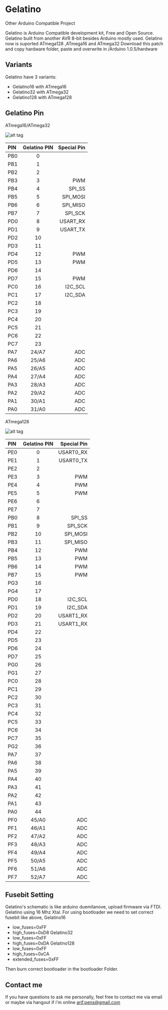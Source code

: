# Gelatino #

Other Arduino Compatible Project

Gelatino is Arduino Compatible development kit, Free and Open Source. 
Gelatino built from another AVR 8-bit besides Arduino mostly used. 
Gelatino now is suported ATmega128 ,ATmega16 and ATmega32
Download this patch and copy hardware folder, paste and overwrite in /Arduino 1.0.5/hardware

## Variants ##

Gelatino have 3 variants:
- Gelatino16 with ATmega16
- Gelatino32 with ATmega32
- Gelatino128 with ATmega128

## Gelatino Pin ##

ATmega16/ATmega32

![alt tag](http://imageshack.us/a/img856/2953/fn6o.jpg)

PIN	|Gelatino PIN	|Special Pin
:-- | :--: 			| --:
PB0	|0				|
PB1	|1				|
PB2	|2				|
PB3	|3				|PWM|
PB4	|4				|SPI_SS|
PB5	|5				|SPI_MOSI|
PB6	|6				|SPI_MISO|
PB7	|7				|SPI_SCK|
PD0	|8				|USART_RX|
PD1	|9				|USART_TX|
PD2	|10				|
PD3	|11				|
PD4	|12				|PWM|
PD5	|13				|PWM|
PD6	|14				|
PD7	|15				|PWM
PC0	|16				|I2C_SCL
PC1	|17				|I2C_SDA
PC2	|18				|
PC3	|19				|
PC4	|20				|
PC5	|21				|
PC6	|22				|
PC7	|23				|
PA7	|24/A7			|ADC
PA6	|25/A6			|ADC
PA5	|26/A5			|ADC
PA4	|27/A4			|ADC
PA3	|28/A3			|ADC
PA2	|29/A2			|ADC
PA1	|30/A1			|ADC
PA0	|31/A0			|ADC

ATmega128

![alt tag](http://img69.imageshack.us/img69/1520/tanh.jpg)

PIN	|Gelatino PIN	|Special Pin
:-- | :--: 			| --:
PE0	|0				|USART0_RX
PE1	|1				|USART0_TX
PE2	|2				|
PE3	|3				|PWM
PE4	|4				|PWM
PE5	|5				|PWM
PE6	|6				|
PE7	|7				|
PB0	|8				|SPI_SS
PB1	|9				|SPI_SCK
PB2	|10				|SPI_MOSI
PB3	|11				|SPI_MISO
PB4	|12				|PWM
PB5	|13				|PWM
PB6	|14				|PWM
PB7	|15				|PWM
PG3	|16				|
PG4	|17				|
PD0	|18				|I2C_SCL
PD1	|19				|I2C_SDA
PD2	|20				|USART1_RX
PD3	|21				|USART1_RX
PD4	|22				|
PD5	|23				|
PD6	|24				|
PD7	|25				|
PG0	|26				|
PG1	|27				|
PC0	|28				|
PC1	|29				|
PC2	|30				|
PC3	|31				|
PC4	|32				|
PC5	|33				|
PC6	|34				|
PC7	|35				|
PG2	|36				|
PA7	|37				|
PA6	|38				|
PA5	|39				|
PA4	|40				|
PA3	|41				|
PA2	|42				|
PA1	|43				|
PA0	|44				|
PF0	|45/A0			|ADC
PF1	|46/A1			|ADC
PF2	|47/A2			|ADC
PF3	|48/A3			|ADC
PF4	|49/A4			|ADC
PF5	|50/A5			|ADC
PF6	|51/A6			|ADC
PF7	|52/A7			|ADC

## Fusebit Setting ##

Gelatino's schematic is like arduino duemilanove, upload firmware via FTDI. Gelatino using 16 Mhz Xtal. 
For using bootloader we need to set correct fusebit like above,
Gelatino16
- low_fuses=0xFF
- high_fuses=0xD8
Gelatino32
- low_fuses=0xFF
- high_fuses=0xDA
Gelatino128
- low_fuses=0xFF
- high_fuses=0xCA
- extended_fuses=0xFF

Then burn correct bootloader in the bootloader Folder.

## Contact me ##

If you have questions to ask me personally, feel free to contact me via email or maybe via hangout if i'm online
arif.pens@gmail.com
